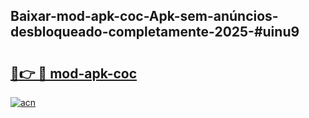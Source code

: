 ## Baixar-mod-apk-coc-Apk-sem-anúncios-desbloqueado-completamente-2025-#uinu9

# <h2><a href="https://ainizakaria.my?title=mod-apk-coc&ref=20M">🔗👉 🔴 mod-apk-coc</a></h2>

[![acn](https://github.com/user-attachments/assets/0f9c940e-d8b0-45ae-aac7-cd30a18b3e1c)](https://ainizakaria.my?title=mod-apk-coc&ref=20M)

